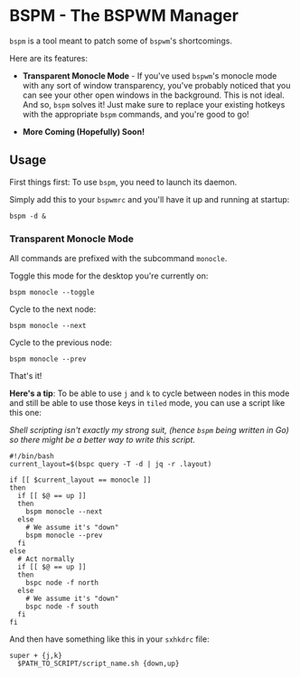 # BSPM - The BSPWM Manager

`bspm` is a tool meant to patch some of `bspwm`'s shortcomings.

Here are its features:
* **Transparent Monocle Mode** - If you've used `bspwm`'s monocle mode with any sort of window transparency, 
  you've probably noticed that you can see your other open windows in the background. This is not ideal. 
  And so, `bspm` solves it! Just make sure to replace your existing hotkeys with the appropriate `bspm` commands, 
  and you're good to go!
  
* **More Coming (Hopefully) Soon!**

## Usage

First things first: To use `bspm`, you need to launch its daemon.

Simply add this to your `bspwmrc` and you'll have it up and running at startup:
```shell
bspm -d &
```

### Transparent Monocle Mode

All commands are prefixed with the subcommand `monocle`.

Toggle this mode for the desktop you're currently on:
```shell
bspm monocle --toggle
```

Cycle to the next node:
```shell
bspm monocle --next
```

Cycle to the previous node:
```shell
bspm monocle --prev
```

That's it!

**Here's a tip**: To be able to use `j` and `k` to cycle between nodes in this mode and still be able to use those keys 
in `tiled` mode, you can use a script like this one:

*Shell scripting isn't exactly my strong suit, (hence `bspm` being written in Go) so there might be a better way to write this script.*

```shell
#!/bin/bash
current_layout=$(bspc query -T -d | jq -r .layout)
   
if [[ $current_layout == monocle ]]
then
  if [[ $@ == up ]]
  then
    bspm monocle --next
  else
    # We assume it's "down"
    bspm monocle --prev
  fi
else
  # Act normally
  if [[ $@ == up ]]
  then
    bspc node -f north
  else
    # We assume it's "down"
    bspc node -f south
  fi
fi
```

And then have something like this in your `sxhkdrc` file:
```
super + {j,k}
  $PATH_TO_SCRIPT/script_name.sh {down,up}
```
